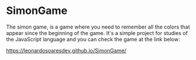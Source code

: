 # SimonGame
The simon game, is a game where you need to remember all the colors that appear since the beginning of the game. 
It's a simple project for studies of the JavaScript language and you can check the game at the link below:

https://leonardosoaresdev.github.io/SimonGame/
